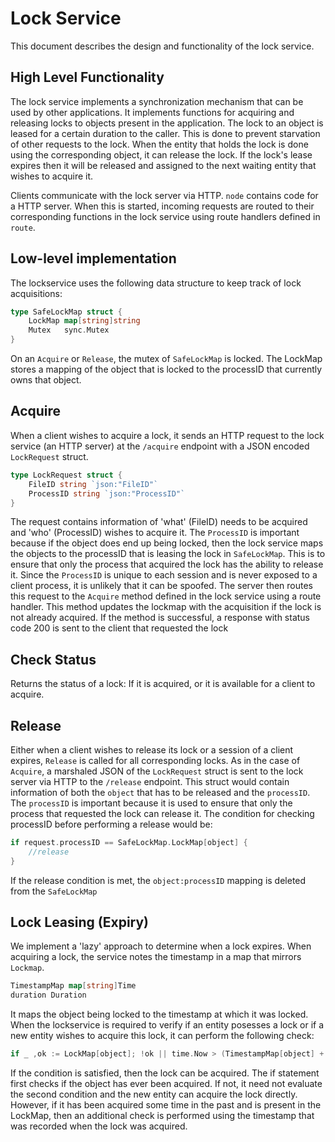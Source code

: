 # Lock Service

This document describes the design and functionality of the lock service.

## High Level Functionality
The lock service implements a synchronization mechanism that can be used by other applications. It implements functions for acquiring and releasing locks to objects present in the application. The lock to an object is leased for a certain duration to the caller. This is done to prevent starvation of other requests to the lock. When the entity that holds the lock is done using the corresponding object, it can release the lock. If the lock's lease expires then it will be released and assigned to the next waiting entity that wishes to acquire it.

Clients communicate with the lock server via HTTP. `node` contains code for a HTTP server. When this is started, incoming requests are routed to their corresponding functions in the lock service using route handlers defined in `route`.

## Low-level implementation
The lockservice uses the following data structure to keep track of lock acquisitions: 
```go
type SafeLockMap struct {
	LockMap map[string]string
	Mutex   sync.Mutex
}
```
On an `Acquire` or `Release`, the mutex of `SafeLockMap` is locked. The LockMap stores a mapping of the object that is locked to the processID that currently owns that object.

## Acquire
When a client wishes to acquire a lock, it sends an HTTP request to the lock service (an HTTP server) at the `/acquire` endpoint with a JSON encoded `LockRequest` struct. 

```go
type LockRequest struct {
	FileID string `json:"FileID"`
	ProcessID string `json:"ProcessID"`
}
```
The request contains information of 'what' (FileID) needs to be acquired and 'who' (ProcessID) wishes to acquire it. The `ProcessID` is important because if the object does end up being locked, then the lock service maps the objects to the processID that is leasing the lock in `SafeLockMap`. This is to ensure that only the process that acquired the lock has the ability to release it. Since the `ProcessID` is unique to each session and is never exposed to a client process, it is unlikely that it can be spoofed. The server then routes this request to the `Acquire` method defined in the lock service using a route handler. This method updates the lockmap with the acquisition if the lock is not already acquired. If the method is successful, a response with status code 200 is sent to the client that requested the lock

## Check Status
Returns the status of a lock: If it is acquired, or it is available for a client to acquire. 


## Release
Either when a client wishes to release its lock or a session of a client expires, `Release` is called for all corresponding locks. As in the case of `Acquire`, a marshaled JSON of the `LockRequest` struct is sent to the lock server via HTTP to the `/release` endpoint. This struct would contain information of both the `object` that has to be released and the `processID`. The `processID` is important because it is used to ensure that only the process that requested the lock can release it. The condition for checking processID before performing a release would be: 
```go
if request.processID == SafeLockMap.LockMap[object] {
	//release
}
```
If the release condition is met, the `object:processID` mapping is deleted from the `SafeLockMap`


## Lock Leasing (Expiry)
We implement a 'lazy' approach to determine when a lock expires. When acquiring a lock, the service notes the timestamp in a map that mirrors `Lockmap`.
```go
TimestampMap map[string]Time
duration Duration
```
It maps the object being locked to the timestamp at which it was locked. When the lockservice is required to verify if an entity posesses a lock or if a new entity wishes to acquire this lock, it can perform the following check:

```go
if _ ,ok := LockMap[object]; !ok || time.Now > (TimestampMap[object] + duration)
```

If the condition is satisfied, then the lock can be acquired. The if statement first checks if the object has ever been acquired. If not, it need not evaluate the second condition and the new entity can acquire the lock directly. However, if it has been acquired some time in the past and is present in the LockMap, then an additional check is performed using the timestamp that was recorded when the lock was acquired.  

